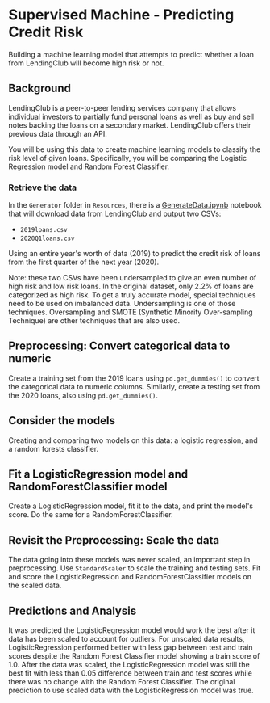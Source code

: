 # Supervised Machine - Predicting Credit Risk

Building a machine learning model that attempts to predict whether a loan from LendingClub will become high risk or not. 

## Background

LendingClub is a peer-to-peer lending services company that allows individual investors to partially fund personal loans as well as buy and sell notes backing the loans on a secondary market. LendingClub offers their previous data through an API.

You will be using this data to create machine learning models to classify the risk level of given loans. Specifically, you will be comparing the Logistic Regression model and Random Forest Classifier.

### Retrieve the data

In the `Generator` folder in `Resources`, there is a [GenerateData.ipynb](/Resources/Generator/GenerateData.ipynb) notebook that will download data from LendingClub and output two CSVs: 

* `2019loans.csv`
* `2020Q1loans.csv`

Using an entire year's worth of data (2019) to predict the credit risk of loans from the first quarter of the next year (2020).

Note: these two CSVs have been undersampled to give an even number of high risk and low risk loans. In the original dataset, only 2.2% of loans are categorized as high risk. To get a truly accurate model, special techniques need to be used on imbalanced data. Undersampling is one of those techniques. Oversampling and SMOTE (Synthetic Minority Over-sampling Technique) are other techniques that are also used.

## Preprocessing: Convert categorical data to numeric

Create a training set from the 2019 loans using `pd.get_dummies()` to convert the categorical data to numeric columns. Similarly, create a testing set from the 2020 loans, also using `pd.get_dummies()`. 

## Consider the models

Creating and comparing two models on this data: a logistic regression, and a random forests classifier. 

## Fit a LogisticRegression model and RandomForestClassifier model

Create a LogisticRegression model, fit it to the data, and print the model's score. Do the same for a RandomForestClassifier. 

## Revisit the Preprocessing: Scale the data

The data going into these models was never scaled, an important step in preprocessing. Use `StandardScaler` to scale the training and testing sets. Fit and score the LogisticRegression and RandomForestClassifier models on the scaled data. 

## Predictions and Analysis

It was predicted the LogisticRegression model would work the best after it data has been scaled to account for outliers. For unscaled data results, LogisticRegression performed better with less gap between test and train scores despite the Random Forest Classifier model showing a train score of 1.0. After the data was scaled, the LogisticRegression model was still the best fit with less than 0.05 difference between train and test scores while there was no change with the Random Forest Classifier. The original prediction to use scaled data with the LogisticRegression model was true. 